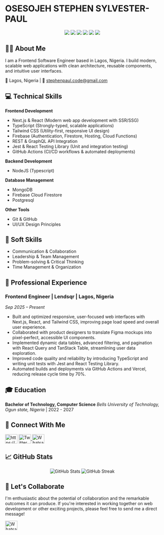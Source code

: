 # OSESOJEH STEPHEN SYLVESTER-PAUL

<div align="center">
  <img src="https://img.shields.io/badge/Next.js-000000?style=for-the-badge&logo=next.js&logoColor=white" />
  <img src="https://img.shields.io/badge/React-61DAFB?style=for-the-badge&logo=react&logoColor=black" />
  <img src="https://img.shields.io/badge/Firebase-FFCA28?style=for-the-badge&logo=firebase&logoColor=black" />
  <img src="https://img.shields.io/badge/TailwindCSS-38B2AC?style=for-the-badge&logo=tailwind-css&logoColor=white" />
  <img src="https://img.shields.io/badge/TypeScript-3178C6?style=for-the-badge&logo=typescript&logoColor=white" />
  <img src="https://img.shields.io/badge/GitHub_Actions-2088FF?style=for-the-badge&logo=github-actions&logoColor=white" />
</div>

## 👋🏽 About Me
I am a Frontend Software Engineer based in Lagos, Nigeria. I build modern, scalable web applications with clean architecture, reusable components, and intuitive user interfaces.

📍 Lagos, Nigeria | 📧 [stephenpaul.code@gmail.com](mailto:stephenpaul.code@gmail.com)

## 💻 Technical Skills

**Frontend Development**
- Next.js & React (Modern web app development with SSR/SSG)
- TypeScript (Strongly-typed, scalable applications)
- Tailwind CSS (Utility-first, responsive UI design)
- Firebase (Authentication, Firestore, Hosting, Cloud Functions)
- REST & GraphQL API Integration
- Jest & React Testing Library (Unit and integration testing)
- GitHub Actions (CI/CD workflows & automated deployments)

**Backend Development**
- NodeJS (Typescript)

**Database Management**
- MongoDB
- Firebase Cloud Firestore
- Postgresql

**Other Tools**
- Git & GitHub
- UI/UX Design Principles

## 🧠 Soft Skills
- Communication & Collaboration
- Leadership & Team Management
- Problem-solving & Critical Thinking
- Time Management & Organization

## 🚀 Professional Experience

### Frontend Engineer | Lendsqr | Lagos, Nigeria
*Sep 2025 – Present*

- Built and optimized responsive, user-focused web interfaces with Next.js, React, and Tailwind CSS, improving page load speed and overall user experience.  
- Collaborated with product designers to translate Figma mockups into pixel-perfect, accessible UI components.  
- Implemented dynamic data tables, advanced filtering, and pagination with React Query and TanStack Table, streamlining user data exploration.  
- Improved code quality and reliability by introducing TypeScript and writing unit tests with Jest and React Testing Library.  
- Automated builds and deployments via GitHub Actions and Vercel, reducing release cycle time by 70%.  


## 🎓 Education

**Bachelor of Technology, Computer Science**
*Bells University of Technology, Ogun state, Nigeria* | 2022 - 2027

## 🔗 Connect With Me

<p align="left">
<a href="https://www.linkedin.com/in/ebinehita-sylvester-paul-1176ab221?utm_source=share&utm_campaign=share_via&utm_content=profile" target="blank"><img align="center" src="https://raw.githubusercontent.com/rahuldkjain/github-profile-readme-generator/master/src/images/icons/Social/linked-in-alt.svg" alt="https://www.linkedin.com/in/osesojeh-sylvester-paul-2bb872286" height="30" width="40" /></a>

<a href="https://twitter.com/Osesojeh01" target="_blank">
 <img align="center" src="https://raw.githubusercontent.com/rahuldkjain/github-profile-readme-generator/master/src/images/icons/Social/twitter.svg" alt="Twitter" height="30" width="40" />
</a>

<a href="https://wa.me/2348163122231" target="_blank">
 <img align="center" src="https://raw.githubusercontent.com/rahuldkjain/github-profile-readme-generator/master/src/images/icons/Social/whatsapp.svg" alt="Whatsapp" height="30" width="40" />
</a>
</p>

## 📈 GitHub Stats

<div align="center">
  <img src="https://github-readme-stats.vercel.app/api?username=webdev-steve01&show_icons=true&theme=tokyonight" alt="GitHub Stats" />
  <img src="https://github-readme-streak-stats.herokuapp.com/?user=webdev-steve01&theme=tokyonight" alt="GitHub Streak" />
</div>

## 💬 Let's Collaborate

I'm enthusiastic about the potential of collaboration and the remarkable outcomes it can produce. If you're interested in working together on web development or other exciting projects, please feel free to send me a direct message!

<a href="https://wa.me/2348163122231" target="_blank">
 <img align="center" src="https://raw.githubusercontent.com/rahuldkjain/github-profile-readme-generator/master/src/images/icons/Social/whatsapp.svg" alt="Whatsapp" height="30" width="40" />
</a>
